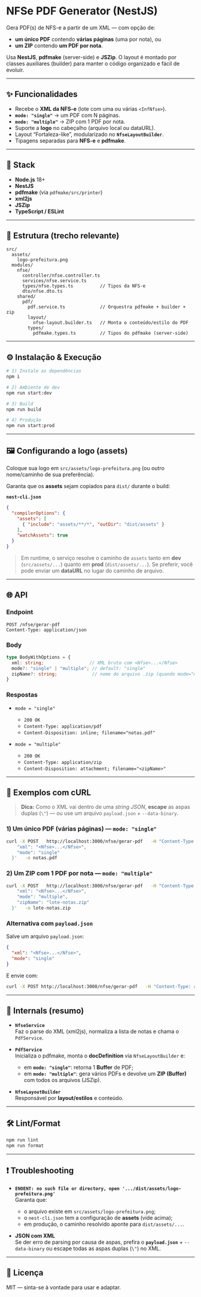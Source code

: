 # NFSe PDF Generator (NestJS)

Gera PDF(s) de NFS-e a partir de um XML — com opção de:
- **um único PDF** contendo **várias páginas** (uma por nota), ou
- **um ZIP** contendo **um PDF por nota**.

Usa **NestJS**, **pdfmake** (server-side) e **JSZip**. O layout é montado por classes auxiliares (builder) para manter o código organizado e fácil de evoluir.

---

## ✨ Funcionalidades

- Recebe o **XML da NFS-e** (lote com uma ou várias `<InfNfse>`).
- **`mode: "single"`** → um PDF com N páginas.
- **`mode: "multiple"`** → ZIP com 1 PDF por nota.
- Suporte a **logo** no cabeçalho (arquivo local ou dataURL).
- Layout “Fortaleza-like”, modularizado no **`NfseLayoutBuilder`**.
- Tipagens separadas para **NFS-e** e **pdfmake**.

---

## 🧱 Stack

- **Node.js** 18+
- **NestJS**
- **pdfmake** (via `pdfmake/src/printer`)
- **xml2js**
- **JSZip**
- **TypeScript / ESLint**

---

## 📁 Estrutura (trecho relevante)

```
src/
  assets/
    logo-prefeitura.png
  modules/
    nfse/
      controller/nfse.controller.ts
      services/nfse.service.ts
      types/nfse.types.ts          // Tipos da NFS-e
      dto/nfse.dto.ts
    shared/
      pdf/
        pdf.service.ts             // Orquestra pdfmake + builder + zip
        layout/
          nfse-layout.builder.ts   // Monta o conteúdo/estilo do PDF
        types/
          pdfmake.types.ts         // Tipos do pdfmake (server-side)
```

---

## ⚙️ Instalação & Execução

```bash
# 1) Instale as dependências
npm i

# 2) Ambiente de dev
npm run start:dev

# 3) Build
npm run build

# 4) Produção
npm run start:prod
```

---

## 🖼️ Configurando a logo (assets)

Coloque sua logo em `src/assets/logo-prefeitura.png` (ou outro nome/caminho de sua preferência).

Garanta que os **assets** sejam copiados para `dist/` durante o build:

**`nest-cli.json`**
```json
{
  "compilerOptions": {
    "assets": [
      { "include": "assets/**/*", "outDir": "dist/assets" }
    ],
    "watchAssets": true
  }
}
```

> Em runtime, o serviço resolve o caminho de `assets` tanto em **dev** (`src/assets/...`) quanto em **prod** (`dist/assets/...`). Se preferir, você pode enviar um **dataURL** no lugar do caminho de arquivo.

---

## 🌐 API

### Endpoint
```
POST /nfse/gerar-pdf
Content-Type: application/json
```

### Body

```ts
type BodyWithOptions = {
  xml: string;                 // XML bruto com <Nfse>...</Nfse>
  mode?: "single" | "multiple"; // default: "single"
  zipName?: string;             // nome do arquivo .zip (quando mode="multiple")
}
```

### Respostas

- `mode = "single"`  
  - `200 OK`  
  - `Content-Type: application/pdf`  
  - `Content-Disposition: inline; filename="notas.pdf"`

- `mode = "multiple"`  
  - `200 OK`  
  - `Content-Type: application/zip`  
  - `Content-Disposition: attachment; filename="<zipName>"`

---

## 🧪 Exemplos com cURL

> **Dica:** Como o XML vai dentro de uma *string JSON*, **escape** as aspas duplas (`\"`) — ou use um arquivo `payload.json` + `--data-binary`.

### 1) Um único PDF (várias páginas) — `mode: "single"`
```bash
curl -X POST   http://localhost:3000/nfse/gerar-pdf   -H "Content-Type: application/json"   -d '{
    "xml": "<Nfse>...</Nfse>",
    "mode": "single"
  }'   -o notas.pdf
```

### 2) Um ZIP com 1 PDF por nota — `mode: "multiple"`
```bash
curl -X POST   http://localhost:3000/nfse/gerar-pdf   -H "Content-Type: application/json"   -d '{
    "xml": "<Nfse>...</Nfse>",
    "mode": "multiple",
    "zipName": "lote-notas.zip"
  }'   -o lote-notas.zip
```

### Alternativa com `payload.json`
Salve um arquivo `payload.json`:
```json
{
  "xml": "<Nfse>...</Nfse>",
  "mode": "single"
}
```

E envie com:
```bash
curl -X POST http://localhost:3000/nfse/gerar-pdf   -H "Content-Type: application/json"   --data-binary @payload.json   -o notas.pdf
```

---

## 🧩 Internals (resumo)

- **`NfseService`**  
  Faz o parse do XML (xml2js), normaliza a lista de notas e chama o `PdfService`.

- **`PdfService`**  
  Inicializa o pdfmake, monta o **docDefinition** via `NfseLayoutBuilder` e:
  - em **`mode: "single"`**: retorna 1 **Buffer** de PDF;
  - em **`mode: "multiple"`**: gera vários PDFs e devolve um **ZIP (Buffer)** com todos os arquivos (JSZip).

- **`NfseLayoutBuilder`**  
  Responsável por **layout/estilos** e conteúdo.

---

## 🛠️ Lint/Format

```bash
npm run lint
npm run format
```

---

## ❗ Troubleshooting

- **`ENOENT: no such file or directory, open '.../dist/assets/logo-prefeitura.png'`**  
  Garanta que:
  - o arquivo existe em `src/assets/logo-prefeitura.png`;
  - o `nest-cli.json` tem a configuração de **assets** (vide acima);
  - em produção, o caminho resolvido aponte para `dist/assets/...`.

- **JSON com XML**  
  Se der erro de parsing por causa de aspas, prefira o **`payload.json`** + `--data-binary` ou escape todas as aspas duplas (`\"`) no XML.

---

## 📄 Licença

MIT — sinta-se à vontade para usar e adaptar.
